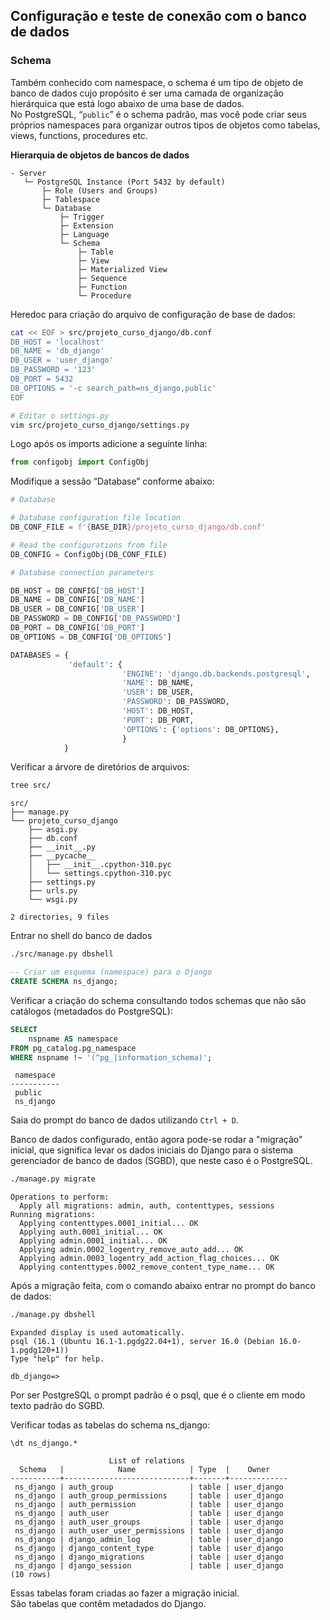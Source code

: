 ## Configuração e teste de conexão com o banco de dados

### Schema 

Também conhecido com namespace, o schema é um tipo de objeto de banco de dados
cujo propósito é ser uma camada de organização hierárquica que está logo
abaixo de uma base de dados.  
No PostgreSQL, “`public`” é o schema padrão, mas você pode criar seus próprios
namespaces para organizar outros tipos de objetos como tabelas, views,
functions, procedures etc.  
  
**Hierarquia de objetos de bancos de dados**
```
- Server
   └─ PostgreSQL Instance (Port 5432 by default)
       ├─ Role (Users and Groups)
       ├─ Tablespace
       └─ Database
           ├─ Trigger
           ├─ Extension
           ├─ Language
           └─ Schema      
               ├─ Table
               ├─ View
               ├─ Materialized View
               ├─ Sequence
               ├─ Function
               └─ Procedure
```

Heredoc para criação do arquivo de configuração de base de dados:
```bash
cat << EOF > src/projeto_curso_django/db.conf
DB_HOST = 'localhost'
DB_NAME = 'db_django'
DB_USER = 'user_django'
DB_PASSWORD = '123'
DB_PORT = 5432
DB_OPTIONS = '-c search_path=ns_django,public'
EOF
```

```bash
# Editar o settings.py
vim src/projeto_curso_django/settings.py
```

Logo após os imports adicione a seguinte linha:
```python
from configobj import ConfigObj
```

Modifique a sessão “Database” conforme abaixo:

```python
# Database

# Database configuration file location
DB_CONF_FILE = f'{BASE_DIR}/projeto_curso_django/db.conf'

# Read the configurations from file
DB_CONFIG = ConfigObj(DB_CONF_FILE)

# Database connection parameters

DB_HOST = DB_CONFIG['DB_HOST']
DB_NAME = DB_CONFIG['DB_NAME']
DB_USER = DB_CONFIG['DB_USER']
DB_PASSWORD = DB_CONFIG['DB_PASSWORD']
DB_PORT = DB_CONFIG['DB_PORT']
DB_OPTIONS = DB_CONFIG['DB_OPTIONS']

DATABASES = {
             'default': {
                         'ENGINE': 'django.db.backends.postgresql',
                         'NAME': DB_NAME,
                         'USER': DB_USER,
                         'PASSWORD': DB_PASSWORD,
                         'HOST': DB_HOST,
                         'PORT': DB_PORT,
                         'OPTIONS': {'options': DB_OPTIONS},
                         }
            }
```
   


Verificar a árvore de diretórios de arquivos:
```bash
tree src/
```
```
src/
├── manage.py
└── projeto_curso_django
    ├── asgi.py
    ├── db.conf
    ├── __init__.py
    ├── __pycache__
    │   ├── __init__.cpython-310.pyc
    │   └── settings.cpython-310.pyc
    ├── settings.py
    ├── urls.py
    └── wsgi.py

2 directories, 9 files
```

Entrar no shell do banco de dados
```bash
./src/manage.py dbshell
```

```sql
-- Criar um esquema (namespace) para o Django
CREATE SCHEMA ns_django;
```

Verificar a criação do schema consultando todos schemas que não são catálogos
(metadados do PostgreSQL):
```sql
SELECT
    nspname AS namespace
FROM pg_catalog.pg_namespace
WHERE nspname !~ '(^pg_|information_schema)';
```
```
 namespace 
-----------
 public
 ns_django
```
Saia do prompt do banco de dados utilizando `Ctrl + D`.  
   
Banco de dados configurado, então agora pode-se rodar a "migração" inicial, 
que significa levar os dados iniciais do Django para o sistema gerenciador de
banco de dados (SGBD), que neste caso é o PostgreSQL.
```bash
./manage.py migrate
```
```
Operations to perform:
  Apply all migrations: admin, auth, contenttypes, sessions
Running migrations:
  Applying contenttypes.0001_initial... OK
  Applying auth.0001_initial... OK
  Applying admin.0001_initial... OK
  Applying admin.0002_logentry_remove_auto_add... OK
  Applying admin.0003_logentry_add_action_flag_choices... OK
  Applying contenttypes.0002_remove_content_type_name... OK
```
   
Após a migração feita, com o comando abaixo entrar no prompt do banco de dados:
```bash
./manage.py dbshell
```
```
Expanded display is used automatically.
psql (16.1 (Ubuntu 16.1-1.pgdg22.04+1), server 16.0 (Debian 16.0-1.pgdg120+1))
Type "help" for help.

db_django=> 
```
Por ser PostgreSQL o prompt padrão é o psql, que é o cliente em modo texto
padrão do SGBD.  
  

Verificar todas as tabelas do schema ns_django:
```
\dt ns_django.*
```
```
                      List of relations
  Schema   |            Name            | Type  |    Owner    
-----------+----------------------------+-------+-------------
 ns_django | auth_group                 | table | user_django
 ns_django | auth_group_permissions     | table | user_django
 ns_django | auth_permission            | table | user_django
 ns_django | auth_user                  | table | user_django
 ns_django | auth_user_groups           | table | user_django
 ns_django | auth_user_user_permissions | table | user_django
 ns_django | django_admin_log           | table | user_django
 ns_django | django_content_type        | table | user_django
 ns_django | django_migrations          | table | user_django
 ns_django | django_session             | table | user_django
(10 rows)
```
Essas tabelas foram criadas ao fazer a migração inicial.  
São tabelas que contêm metadados do Django.  

